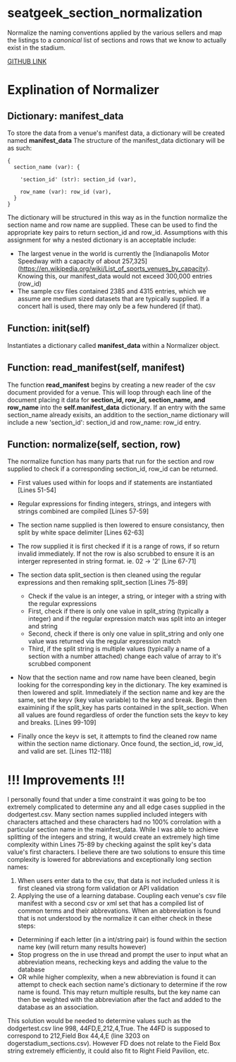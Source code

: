 # seatgeek_section_normalization
Normalize the naming conventions applied by the various sellers and map the listings to a *canonical* list of sections and rows that we know to actually exist in the stadium.

[GITHUB LINK](https://github.com/djstein/seatgeek_section_normalization/blob/master/README.md)

# Explination of Normalizer

## Dictionary: manifest_data
To store the data from a venue's manifest data, a dictionary will be created named <b>manifest_data</b>
The structure of the manifest_data dictionary will be as such:

```
{
  section_name (var): {
  
    'section_id' (str): section_id (var),
    
    row_name (var): row_id (var), 
  }  
}
```
The dictionary will be structured in this way as in the function normalize the section name and row name are supplied. These can be used to find the appropriate key pairs to return section_id and row_id.
Assumptions with this assignment for why a nested dictionary is an acceptable include:
- The largest venue in the world is currently the [Indianapolis Motor Speedway with a capacity of about 257,325] (https://en.wikipedia.org/wiki/List_of_sports_venues_by_capacity). Knowing this, our manifest_data would not exceed 300,000 entries (row_id)
- The sample csv files contained 2385 and 4315 entries, which we assume are medium sized datasets that are typically supplied. If a concert hall is used, there may only be a few hundered (if that).

## Function: __init__(self)
Instantiates a dictionary called <b>manifest_data</b> within a Normalizer object.

## Function: read_manifest(self, manifest)
The function <b>read_manifest</b> begins by creating a new reader of the csv document provided for a venue. This will loop through each line of the document placing it data for <b>section_id, row_id, section_name, and row_name</b> into the <b>self.manifest_data</b> dictionary.
If an entry with the same section_name already exisits, an addition to the section_name dictionary will include a new 'section_id': section_id and row_name: row_id entry.

## Function: normalize(self, section, row)
The normalize function has many parts that run for the section and row supplied to check if a corresponding section_id, row_id can be returned.
- First values used within for loops and if statements are instantiated [Lines 51-54]
- Regular expressions for finding integers, strings, and integers with strings combined are compiled [Lines 57-59]
- The section name supplied is then lowered to ensure consistancy, then split by white space delimiter [Lines 62-63]
- The row supplied it is first checked if it is a range of rows, if so return invalid immediately. If not the row is also scrubbed to ensure it is an interger represented in string format. ie. 02 -> '2' [Line 67-71]
- The section data split_section is then cleaned using the regular expressions and then remaking split_section [Lines 75-89]

  - Check if the value is an integer, a string, or integer with a string with the regular expressions
  - First, check if there is only one value in split_string (typically a integer) and if the regular expression match was split into an integer and string
  - Second, check if there is only one value in split_string and only one value was returned via the regular expression match
  - Third, if the split string is multiple values (typically a name of a section with a number attached) change each value of array to it's scrubbed component

- Now that the section name and row name have been cleaned, begin looking for the corresponding key in the dictionary. The key examined is then lowered and split. Immediately if the section name and key are the same, set the keyv (key value variable) to the key and break. Begin then exaimining if the split_key has parts contained in the split_section. When all values are found regardless of order the function sets the keyv to key and breaks. [Lines 99-109]
- Finally once the keyv is set, it attempts to find the cleaned row name within the section name dictionary. Once found, the section_id, row_id, and valid are set. [Lines 112-118]

# !!! Improvements !!!
I personally found that under a time constraint it was going to be too extremely complicated to determine any and all edge cases supplied in the dodgertest.csv. Many section names supplied included integers with characters attached and these characters had no 100% corrolation with a particular section name in the mainfest_data. While I was able to achieve splitting of the integers and string, it would create an extremely high time complexity within Lines 75-89 by checking against the split key's data value's first characters.
I believe there are two solutions to ensure this time complexity is lowered for abbreviations and exceptionally long section names:
1. When users enter data to the csv, that data is not included unless it is first cleaned via strong form validation or API validation
2. Applying the use of a learning database. Coupling each venue's csv file manifest with a second csv or xml set that has a compiled list of common terms and their abbrevations. When an abbreviation is found that is not understood by the normalize it can either check in these steps:
  - Determining if each letter (in a int/string pair) is found within the section name key (will return many results however)
  - Stop progress on the in use thread and prompt the user to input what an abbreviation means, rechecking keys and adding the value to the database
  - OR while higher complexity, when a new abbreviation is found it can attempt to check each section name's dictionary to determine if the row name is found. This may return multiple results, but the key name can then be weighted with the abbreviation after the fact and added to the database as an association.
  
This solution would be needed to determine values such as the dodgertest.csv line 998, 44FD,E,212,4,True. The 44FD is supposed to correspond to 212,Field Box 44,4,E (line 3203 on dogerstadium_sections.csv). However FD does not relate to the Field Box string extremely efficiently, it could also fit to Right Field Pavilion, etc.
